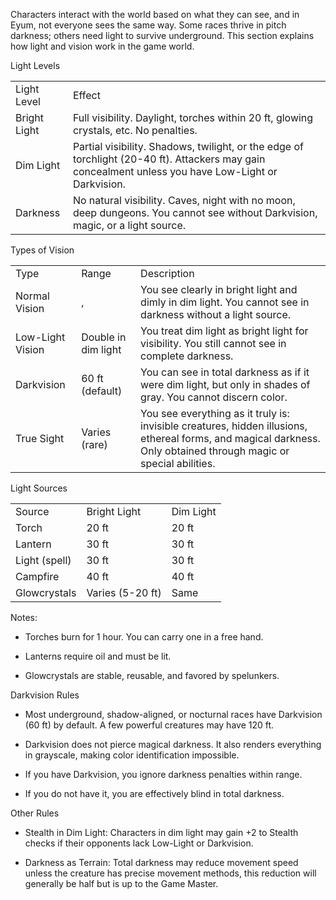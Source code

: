 Characters interact with the world based on what they can see, and in Eyum, not everyone sees the same way. Some races thrive in pitch darkness; others need light to survive underground. This section explains how light and vision work in the game world.

Light Levels

|   |   |
|---|---|
|Light Level|Effect|
|Bright Light|Full visibility. Daylight, torches within 20 ft, glowing crystals, etc. No penalties.|
|Dim Light|Partial visibility. Shadows, twilight, or the edge of torchlight (20-40 ft). Attackers may gain concealment unless you have Low-Light or Darkvision.|
|Darkness|No natural visibility. Caves, night with no moon, deep dungeons. You cannot see without Darkvision, magic, or a light source.|

Types of Vision

|   |   |   |
|---|---|---|
|Type|Range|Description|
|Normal Vision|,|You see clearly in bright light and dimly in dim light. You cannot see in darkness without a light source.|
|Low-Light Vision|Double in dim light|You treat dim light as bright light for visibility. You still cannot see in complete darkness.|
|Darkvision|60 ft (default)|You can see in total darkness as if it were dim light, but only in shades of gray. You cannot discern color.|
|True Sight|Varies (rare)|You see everything as it truly is: invisible creatures, hidden illusions, ethereal forms, and magical darkness. Only obtained through magic or special abilities.|

Light Sources

|   |   |   |
|---|---|---|
|Source|Bright Light|Dim Light|
|Torch|20 ft|20 ft|
|Lantern|30 ft|30 ft|
|Light (spell)|30 ft|30 ft|
|Campfire|40 ft|40 ft|
|Glowcrystals|Varies (5-20 ft)|Same|

Notes:

- Torches burn for 1 hour. You can carry one in a free hand.
    
- Lanterns require oil and must be lit.
    
- Glowcrystals are stable, reusable, and favored by spelunkers.
    

Darkvision Rules

- Most underground, shadow-aligned, or nocturnal races have Darkvision (60 ft) by default. A few powerful creatures may have 120 ft.
    
- Darkvision does not pierce magical darkness. It also renders everything in grayscale, making color identification impossible.
    
- If you have Darkvision, you ignore darkness penalties within range.
    
- If you do not have it, you are effectively blind in total darkness.
    

Other Rules

- Stealth in Dim Light: Characters in dim light may gain +2 to Stealth checks if their opponents lack Low-Light or Darkvision.
    
- Darkness as Terrain: Total darkness may reduce movement speed unless the creature has precise movement methods, this reduction will generally be half but is up to the Game Master.